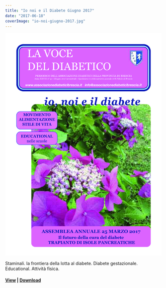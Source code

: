 ```yaml
---
title: "Io noi e il Diabete Giugno 2017"
date: "2017-06-18"
coverImage: "io-noi-giugno-2017.jpg"
---
```


![](images/io-noi-giugno-2017.jpg)

Staminali. la frontiera della lotta al diabete. Diabete gestazionale. Educational. Attività fisica.

<!-- \[vc\_row equal\_height="yes" content\_placement="middle" css=".vc\_custom\_1560780690544{margin-bottom: -40px !important;}"\]\[vc\_column css=".vc\_custom\_1560780882530{padding-bottom: 40px !important;}" offset="vc\_col-lg-4 vc\_col-md-5 vc\_col-xs-12"\]\[ultimate\_heading main\_heading="Io noi e il Diabete Giugno 2017" heading\_tag="h3" alignment="left" sub\_heading\_font\_size="desktop:20px;" sub\_heading\_line\_height="desktop:30px;" el\_class="accent-subtitle-color" main\_heading\_font\_size="desktop:30px;" main\_heading\_line\_height="desktop:40px;" sub\_heading\_margin="margin-bottom:20px;" main\_heading\_style="font-weight:bold;" main\_heading\_margin="margin-bottom:5px;"\]\[/ultimate\_heading\]\[vc\_column\_text css=".vc\_custom\_1572513839335{padding-bottom: 20px !important;}"\]

Movimento alimentazione stile di vita. Educational nelle scuole. Assembla annuale 25 Marzo 2017. Il fututo della cura del diabete. Trapianto di isole pancreatiche.

\[/vc\_column\_text\]\[vc\_column\_text\]

#### [View](#) | [Download](#)

\[/vc\_column\_text\]\[/vc\_column\]\[vc\_column css=".vc\_custom\_1560780876104{padding-bottom: 40px !important;}" offset="vc\_col-lg-8 vc\_col-md-7 vc\_col-xs-12"\]\[dt\_fancy\_image image\_id="2159" width="300" height="500"\]\[/vc\_column\]\[/vc\_row\] -->
#### [View](#) | [Download](#)